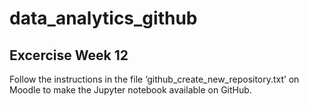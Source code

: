 # data_analytics_github

## Excercise Week 12 

Follow the instructions in the file ‘github_create_new_repository.txt’ on Moodle to
make the Jupyter notebook available on GitHub.

